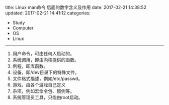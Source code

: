 title: Linux man命令 后面的数字含义及作用
date: 2017-02-21 14:38:52
updated: 2017-02-21 14:41:12
categories:
- Study
- Computer
- OS
- Linux
---
1. 用户命令，可由任何人启动的。
2. 系统调用，即由内核提供的函数。
3. 例程，即库函数。
4. 设备，即/dev目录下的特殊文件。
5. 文件格式描述，例如/etc/passwd。
6. 游戏，由各个游戏自己定义
7. 杂项，例如宏命令包、惯例等。
8. 系统管理员工具，只能由root启动。
